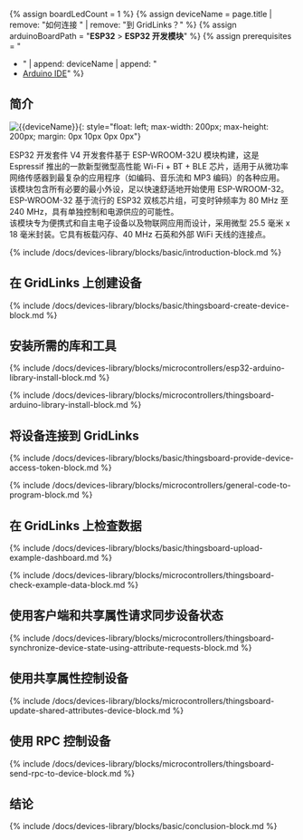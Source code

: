 {% assign boardLedCount = 1 %}
{% assign deviceName = page.title | remove: "如何连接 " | remove: "到 GridLinks？" %}
{% assign arduinoBoardPath = "**ESP32** > **ESP32 开发模块**" %}
{% assign prerequisites = "
- " | append: deviceName | append: "
- [Arduino IDE](https://www.arduino.cc/en/software)"
 %}

## 简介

![{{deviceName}}](/images/devices-library/{{page.deviceImageFileName}}){: style="float: left; max-width: 200px; max-height: 200px; margin: 0px 10px 0px 0px"}

ESP32 开发套件 V4 开发套件基于 ESP-WROOM-32U 模块构建，这是 Espressif 推出的一款新型微型高性能 Wi-Fi + BT + BLE 芯片，适用于从微功率网络传感器到最复杂的应用程序（如编码、音乐流和 MP3 编码）的各种应用。  
该模块包含所有必要的最小外设，足以快速舒适地开始使用 ESP-WROOM-32。  
ESP-WROOM-32 基于流行的 ESP32 双核芯片组，可变时钟频率为 80 MHz 至 240 MHz，具有单独控制和电源供应的可能性。  
该模块专为便携式和自主电子设备以及物联网应用而设计，采用微型 25.5 毫米 x 18 毫米封装。它具有板载闪存、40 MHz 石英和外部 WiFi 天线的连接点。
  
{% include /docs/devices-library/blocks/basic/introduction-block.md %}

## 在 GridLinks 上创建设备

{% include /docs/devices-library/blocks/basic/thingsboard-create-device-block.md %}

## 安装所需的库和工具

{% include /docs/devices-library/blocks/microcontrollers/esp32-arduino-library-install-block.md %}

{% include /docs/devices-library/blocks/microcontrollers/thingsboard-arduino-library-install-block.md %}

## 将设备连接到 GridLinks

{% include /docs/devices-library/blocks/basic/thingsboard-provide-device-access-token-block.md %}

{% include /docs/devices-library/blocks/microcontrollers/general-code-to-program-block.md %}

## 在 GridLinks 上检查数据

{% include /docs/devices-library/blocks/basic/thingsboard-upload-example-dashboard.md %}

{% include /docs/devices-library/blocks/microcontrollers/thingsboard-check-example-data-block.md %}

## 使用客户端和共享属性请求同步设备状态

{% include /docs/devices-library/blocks/microcontrollers/thingsboard-synchronize-device-state-using-attribute-requests-block.md %}

## 使用共享属性控制设备

{% include /docs/devices-library/blocks/microcontrollers/thingsboard-update-shared-attributes-device-block.md %}

## 使用 RPC 控制设备

{% include /docs/devices-library/blocks/microcontrollers/thingsboard-send-rpc-to-device-block.md %}

## 结论

{% include /docs/devices-library/blocks/basic/conclusion-block.md %}